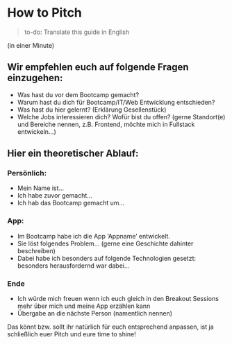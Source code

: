 # How to Pitch

> to-do: Translate this guide in English

(in einer Minute)

## Wir empfehlen euch auf folgende Fragen einzugehen:

- Was hast du vor dem Bootcamp gemacht?
- Warum hast du dich für Bootcamp/IT/Web Entwicklung entschieden?
- Was hast du hier gelernt? (Erklärung Gesellenstück)
- Welche Jobs interessieren dich? Wofür bist du offen? (gerne Standort(e) und Bereiche nennen, z.B. Frontend, möchte mich in Fullstack entwickeln...)

## Hier ein theoretischer Ablauf:

### Persönlich:

- Mein Name ist…
- Ich habe zuvor gemacht...
- Ich hab das Bootcamp gemacht um...

### App:

- Im Bootcamp habe ich die App ‘Appname’ entwickelt.
- Sie löst folgendes Problem... (gerne eine Geschichte dahinter beschreiben)
- Dabei habe ich besonders auf folgende Technologien gesetzt:
  besonders herausfordernd war dabei...

### Ende

- Ich würde mich freuen wenn ich euch gleich in den Breakout Sessions mehr über mich und meine App erzählen kann
- Übergabe an die nächste Person (namentlich nennen)

Das könnt bzw. sollt ihr natürlich für euch entsprechend anpassen, ist ja schließlich euer Pitch und eure time to shine!
